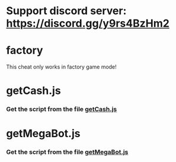 # Support discord server: https://discord.gg/y9rs4BzHm2

# factory

This cheat only works in factory game mode!

# getCash.js

### Get the script from the file [getCash.js](https://raw.githubusercontent.com/therealglixzzy/blooket-hack/main/factory/getCash.js)

# getMegaBot.js

### Get the script from the file [getMegaBot.js](https://raw.githubusercontent.com/therealglixzzy/blooket-hack/main/factory/getMegaBot.js)
